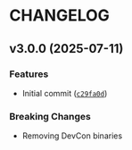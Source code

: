 # CHANGELOG

<!-- version list -->

## v3.0.0 (2025-07-11)

### Features

- Initial commit
  ([`c29fa0d`](https://github.com/intel/mfd-package-manager/commit/c29fa0d7c37061360616c9eb1b82d50acb2ce0b9))

### Breaking Changes

- Removing DevCon binaries
